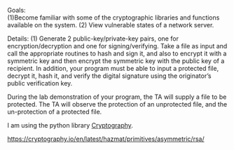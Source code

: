 Goals:   
(1)Become  familiar  with  some  of  the  cryptographic  libraries  and  functions
available on the system.
(2) View vulnerable states of a network server.

Details:
(1)
Generate  2  public-key/private-key  pairs,  one  for  encryption/decryption  and  one  for signing/verifying.
Take a file as input and call the appropriate routines to hash and sign
it, and also to encrypt it with a symmetric key and then encrypt the symmetric key with the public key of a recipient.  In addition, your program must be able to input a protected file,  decrypt  it,  hash  it,  and  verify the digital  signature  using  the  originator’s  public verification key.

During the lab demonstration of your program, the TA will supply a file to be protected.
The  TA  will  observe  the  protection  of  an  unprotected  file,  and  the  un-protection of a protected file.


I am using the python library [Cryptography](https://cryptography.io/).

https://cryptography.io/en/latest/hazmat/primitives/asymmetric/rsa/
